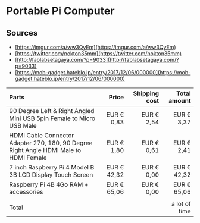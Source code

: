 <!--
Created by Its-Just-Nans - https://github.com/Its-Just-Nans
Copyright Its-Just-Nans
--->

# Portable Pi Computer

## Sources

- [https://imgur.com/a/ww3QyEm](https://imgur.com/a/ww3QyEm)
- [https://twitter.com/nokton35mm](https://twitter.com/nokton35mm)
- [http://fablabsetagaya.com/?p=9033](http://fablabsetagaya.com/?p=9033)
- [https://mob-gadget.hateblo.jp/entry/2017/12/06/000000](https://mob-gadget.hateblo.jp/entry/2017/12/06/000000)

|                                        Parts                                                    |      Price     |   Shipping cost |  Total amount |
|:------------------------------------------------------------------------------------------------|---------------:|----------------:|--------------:|
| 90 Degree Left & Right Angled Mini USB 5pin Female to Micro USB Male                            | EUR €  0,83    |    EUR € 2,54   | EUR €  3,37   |
| HDMI Cable Connector Adapter 270, 180, 90 Degree Right Angle HDMI Male to HDMI Female           | EUR €  1,80    |    EUR € 0,61   | EUR €  2,41   |
| 7 inch Raspberry Pi 4 Model B 3B LCD Display Touch Screen                                       | EUR € 42,32    |    EUR € 0,00   | EUR € 42,32   |
| Raspberry Pi 4B 4Go RAM + accessories                                                           | EUR € 65,06    |    EUR € 0,00   | EUR € 65,06   |
|                                                                                                 |                |                 |               |
| Total                                                                                           |                |                 | a lot of time |
